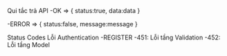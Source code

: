 Qui tắc trả API
-OK => {
  status:true,
  data:data
}

-ERROR => {
  status:false,
  message:message
}

Status Codes Lỗi Authentication
-REGISTER
-451: Lỗi tầng Validation
-452: Lỗi tầng Model